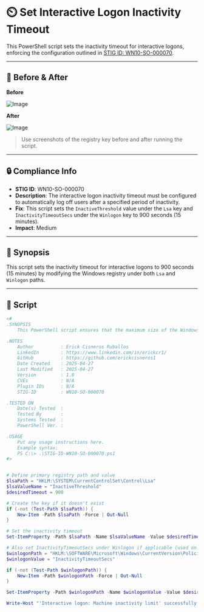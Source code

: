 # ⏲️ Set Interactive Logon Inactivity Timeout

This PowerShell script sets the inactivity timeout for interactive logons, enforcing the configuration outlined in [STIG ID: WN10-SO-000070](https://public.cyber.mil/stigs/).

---

## 📸 Before & After

**Before**

![Image](https://github.com/user-attachments/assets/f951c0c1-910d-4646-9553-5ccc89a7ce6a)

**After**

![Image](https://github.com/user-attachments/assets/75b016ba-76ed-40d6-b92c-d6e00eca5917)

> Use screenshots of the registry key before and after running the script.

---

## 🔒 Compliance Info

- **STIG ID**: WN10-SO-000070  
- **Description**: The interactive logon inactivity timeout must be configured to automatically log off users after a specified period of inactivity.  
- **Fix**: This script sets the `InactiveThreshold` value under the `Lsa` key and `InactivityTimeoutSecs` under the `Winlogon` key to 900 seconds (15 minutes).  
- **Impact**: Medium

---

## 🧠 Synopsis

This script sets the inactivity timeout for interactive logons to 900 seconds (15 minutes) by modifying the Windows registry under both `Lsa` and `Winlogon` paths.

---

## 📜 Script

```powershell
<#
.SYNOPSIS
    This PowerShell script ensures that the maximum size of the Windows Application event log is at least 32768 KB (32 MB).

.NOTES
    Author          : Erick Cisneros Ruballos
    LinkedIn        : https://www.linkedin.com/in/erickcr1/
    GitHub          : https://github.com/erickcisneros1
    Date Created    : 2025-04-27
    Last Modified   : 2025-04-27
    Version         : 1.0
    CVEs            : N/A
    Plugin IDs      : N/A
    STIG-ID         : WN10-SO-000070

.TESTED ON
    Date(s) Tested  : 
    Tested By       : 
    Systems Tested  : 
    PowerShell Ver. : 

.USAGE
    Put any usage instructions here.
    Example syntax:
    PS C:\> .\STIG-ID-WN10-SO-000070.ps1 
#>


# Define primary registry path and value
$lsaPath = "HKLM:\SYSTEM\CurrentControlSet\Control\Lsa"
$lsaValueName = "InactiveThreshold"
$desiredTimeout = 900

# Create the key if it doesn't exist
if (-not (Test-Path $lsaPath)) {
    New-Item -Path $lsaPath -Force | Out-Null
}

# Set the inactivity timeout
Set-ItemProperty -Path $lsaPath -Name $lsaValueName -Value $desiredTimeout -Type DWord

# Also set InactivityTimeoutSecs under Winlogon if applicable (used on some builds)
$winlogonPath = "HKLM:\SOFTWARE\Microsoft\Windows\CurrentVersion\Policies\System"
$winlogonValue = "InactivityTimeoutSecs"

if (-not (Test-Path $winlogonPath)) {
    New-Item -Path $winlogonPath -Force | Out-Null
}

Set-ItemProperty -Path $winlogonPath -Name $winlogonValue -Value $desiredTimeout -Type DWord

Write-Host "'Interactive logon: Machine inactivity limit' successfully set to 900 seconds (15 minutes)."
